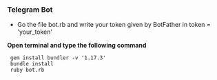### Telegram Bot


- Go the file bot.rb and write your token given by BotFather in token = 'your_token'

**Open terminal and type the following command**

```
 gem install bundler -v '1.17.3'
 bundle install
 ruby bot.rb
 ```
